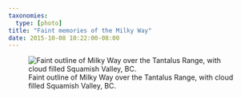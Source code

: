 ```yaml
---
taxonomies:
  type: [photo]
title: "Faint memories of the Milky Way"
date: 2015-10-08 10:22:00-08:00
---
```

<figure>
  <img src="/media/images/photos/2015/10/tantalus-range.jpg" title="Faint outline of Milky Way over the Tantalus Range, with cloud filled Squamish Valley, BC."/>
  <figcaption>Faint outline of Milky Way over the Tantalus Range, with cloud filled Squamish Valley, BC.</figcaption>
</figure>
